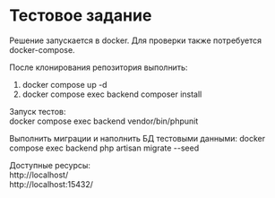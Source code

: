 # Тестовое задание


Решение запускается в docker. Для проверки также потребуется docker-compose.  
  
  
После клонирования репозитория выполнить:  
1) docker compose up -d  
2) docker compose exec backend composer install  
  
  
Запуск тестов:  
docker compose exec backend vendor/bin/phpunit  
  
  
Выполнить миграции и наполнить БД тестовыми данными:
docker compose exec backend php artisan migrate --seed
  
  
Доступные ресурсы:  
http://localhost/  
http://localhost:15432/  

